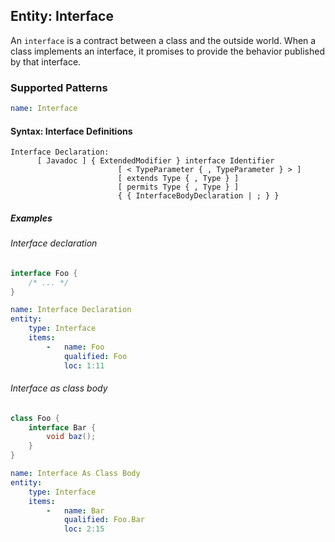 ## Entity: Interface

An `interface` is a contract between a class and the outside world. When a class implements an interface, it promises to provide the behavior published by that interface.

### Supported Patterns

```yaml
name: Interface
```

#### Syntax: Interface Definitions

```text
Interface Declaration:
      [ Javadoc ] { ExtendedModifier } interface Identifier
                        [ < TypeParameter { , TypeParameter } > ]
                        [ extends Type { , Type } ]
                        [ permits Type { , Type } ]
                        { { InterfaceBodyDeclaration | ; } }
```

##### Examples

###### Interface declaration

```java
interface Foo {
    /* ... */
}

```

```yaml
name: Interface Declaration
entity:
    type: Interface
    items:
        -   name: Foo
            qualified: Foo
            loc: 1:11
```

###### Interface as class body

```java
class Foo {
    interface Bar {
        void baz();
    }
}

```
```yaml
name: Interface As Class Body
entity:
    type: Interface
    items:
        -   name: Bar
            qualified: Foo.Bar
            loc: 2:15
```